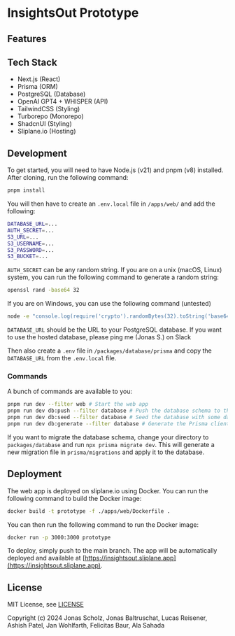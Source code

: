 # InsightsOut Prototype

## Features

## Tech Stack

- Next.js (React)
- Prisma (ORM)
- PostgreSQL (Database)
- OpenAI GPT4 + WHISPER (API)
- TailwindCSS (Styling)
- Turborepo (Monorepo)
- ShadcnUI (Styling)
- Sliplane.io (Hosting)

## Development

To get started, you will need to have Node.js (v21) and pnpm (v8) installed. After cloning, run the following command:

```bash
pnpm install
```

You will then have to create an `.env.local` file in `/apps/web/` and add the following:

```bash
DATABASE_URL=...
AUTH_SECRET=...
S3_URL=...
S3_USERNAME=...
S3_PASSWORD=...
S3_BUCKET=...
```

`AUTH_SECRET` can be any random string. If you are on a unix (macOS, Linux) system, you can run the following command to generate a random string:

```bash
openssl rand -base64 32
```

If you are on Windows, you can use the following command (untested)

```bash
node -e "console.log(require('crypto').randomBytes(32).toString('base64'))"
```

`DATABASE_URL` should be the URL to your PostgreSQL database. If you want to use the hosted database, please ping me (Jonas S.) on Slack

Then also create a `.env` file in `/packages/database/prisma` and copy the `DATABASE_URL` from the `.env.local` file.

### Commands

A bunch of commands are available to you:

```bash
pnpm run dev --filter web # Start the web app
pnpm run dev db:push --filter database # Push the database schema to the database
pnpm run dev db:seed --filter database # Seed the database with some data
pnpm run dev db:generate --filter database # Generate the Prisma client
```

If you want to migrate the database schema, change your directory to `packages/database` and run `npx prisma migrate dev`. This will generate a new migration file in `prisma/migrations` and apply it to the database.

## Deployment

The web app is deployed on sliplane.io using Docker. You can run the following command to build the Docker image:

```bash
docker build -t prototype -f ./apps/web/Dockerfile .
```

You can then run the following command to run the Docker image:

```bash
docker run -p 3000:3000 prototype
```

To deploy, simply push to the main branch. The app will be automatically deployed and available at [https://insightsout.sliplane.app](https://insightsout.sliplane.app).

## License

MIT License, see [LICENSE](./LICENSE)

Copyright (c) 2024 Jonas Scholz, Jonas Baltruschat, Lucas Reisener, Ashish Patel, Jan Wohlfarth, Felicitas Baur, Ala Sahada

